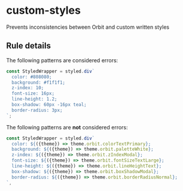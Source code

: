# custom-styles

Prevents inconsistencies between Orbit and custom written styles

## Rule details

The following patterns are considered errors:

```jsx
const StyledWrapper = styled.div`
  color: #808080;
  background: #f1f1f1;
  z-index: 10;
  font-size: 16px;
  line-height: 1.2;
  box-shadow: 60px -16px teal;
  border-radius: 3px;
`;
```

The following patterns are **not** considered errors:

```jsx
const StyledWrapper = styled.div`
  color: ${({theme}) => theme.orbit.colorTextPrimary};
  background: ${({theme}) => theme.orbit.paletteWhite};
  z-index: ${({theme}) => theme.orbit.zIndexModal};
  font-size: ${({theme}) => theme.orbit.fontSizeTextLarge};
  line-height: ${({theme}) => theme.orbit.lineHeightText};
  box-shadow: ${({theme}) => theme.orbit.boxShadowModal};
  border-radius: ${({theme}) => theme.orbit.borderRadiusNormal};
`,
```
